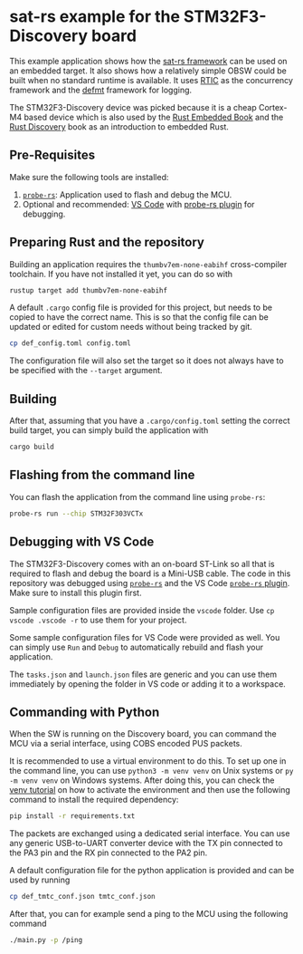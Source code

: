 sat-rs example for the STM32F3-Discovery board
=======

This example application shows how the [sat-rs framework](https://egit.irs.uni-stuttgart.de/rust/satrs-launchpad)
can be used on an embedded target.
It also shows how a relatively simple OBSW could be built when no standard runtime is available.
It uses [RTIC](https://rtic.rs/1/book/en/) as the concurrency framework and the
[defmt](https://defmt.ferrous-systems.com/) framework for logging.

The STM32F3-Discovery device was picked because it is a cheap Cortex-M4 based device which is also
used by the [Rust Embedded Book](https://docs.rust-embedded.org/book/intro/hardware.html) and the
[Rust Discovery](https://docs.rust-embedded.org/discovery/f3discovery/) book as an introduction
to embedded Rust.

## Pre-Requisites

Make sure the following tools are installed:

1. [`probe-rs`](https://probe.rs/): Application used to flash and debug the MCU.
2. Optional and recommended: [VS Code](https://code.visualstudio.com/) with
   [probe-rs plugin](https://marketplace.visualstudio.com/items?itemName=probe-rs.probe-rs-debugger)
   for debugging.

## Preparing Rust and the repository

Building an application requires the `thumbv7em-none-eabihf` cross-compiler toolchain.
If you have not installed it yet, you can do so with

```sh
rustup target add thumbv7em-none-eabihf
```

A default `.cargo` config file is provided for this project, but needs to be copied to have
the correct name. This is so that the config file can be updated or edited for custom needs
without being tracked by git.

```sh
cp def_config.toml config.toml
```

The configuration file will also set the target so it does not always have to be specified with
the `--target` argument.

## Building

After that, assuming that you have a `.cargo/config.toml` setting the correct build target,
you can simply build the application with

```sh
cargo build
```

## Flashing from the command line

You can flash the application from the command line using `probe-rs`:

```sh
probe-rs run --chip STM32F303VCTx
```

## Debugging with VS Code

The STM32F3-Discovery comes with an on-board ST-Link so all that is required to flash and debug
the board is a Mini-USB cable. The code in this repository was debugged using [`probe-rs`](https://probe.rs/docs/tools/debuggerA)
and the VS Code [`probe-rs` plugin](https://marketplace.visualstudio.com/items?itemName=probe-rs.probe-rs-debugger).
Make sure to install this plugin first.

Sample configuration files are provided inside the `vscode` folder.
Use `cp vscode .vscode -r` to use them for your project.

Some sample configuration files for VS Code were provided as well. You can simply use `Run` and `Debug`
to automatically rebuild and flash your application.

The `tasks.json` and `launch.json` files are generic and you can use them immediately by opening
the folder in VS code or adding it to a workspace.

## Commanding with Python

When the SW is running on the Discovery board, you can command the MCU via a serial interface,
using COBS encoded PUS packets.

It is recommended to use a virtual environment to do this. To set up one in the command line,
you can use `python3 -m venv venv` on Unix systems or `py -m venv venv` on Windows systems.
After doing this, you can check the [venv tutorial](https://docs.python.org/3/tutorial/venv.html)
on how to activate the environment and then use the following command to install the required
dependency:

```sh
pip install -r requirements.txt
```

The packets are exchanged using a dedicated serial interface. You can use any generic USB-to-UART
converter device with the TX pin connected to the PA3 pin and the RX pin connected to the PA2 pin.

A default configuration file for the python application is provided and can be used by running

```sh
cp def_tmtc_conf.json tmtc_conf.json
```

After that, you can for example send a ping to the MCU using the following command

```sh
./main.py -p /ping
```
